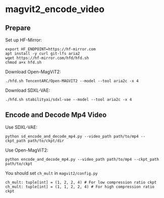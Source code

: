 # magvit2_encode_video

## Prepare
Set up HF-Mirror:
```
export HF_ENDPOINT=https://hf-mirror.com
apt install -y curl git-lfs aria2
wget https://hf-mirror.com/hfd/hfd.sh
chmod a+x hfd.sh
```

Download Open-MagViT2:
```
./hfd.sh TencentARC/Open-MAGVIT2 --model --tool aria2c -x 4
```

Download SDXL-VAE:
```
./hfd.sh stabilityai/sdxl-vae --model --tool aria2c -x 4
```

## Encode and Decode Mp4 Video
Use SDXL-VAE:
```
python sd_encode_and_decode_mp4.py --video_path path/to/mp4 --ckpt_path path/to/ckpt/dir
```
Use Open-MagViT2:
```
python encode_and_decode_mp4.py --video_path path/to/mp4 --ckpt_path path/to/ckpt
```
You should set `ch_mult` in `magvit2/config.py`
```
ch_mult: tuple[int] = (1, 2, 2, 4) # For low compression ratio ckpt
ch_mult: tuple[int] = (1, 1, 2, 2, 4) # For high compression ratio ckpt
```
